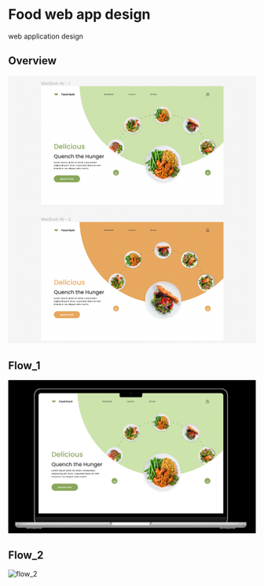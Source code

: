 # Food web app design
 web application design

## Overview
![overview](overview.png)

## Flow_1
![flow_1](flow_1.png)

## Flow_2
![flow_2](flow_2_.png)




 
